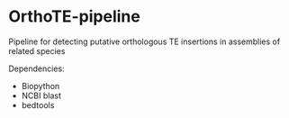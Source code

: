 # OrthoTE-pipeline
Pipeline for detecting putative orthologous TE insertions in assemblies of related species

Dependencies:

- Biopython
- NCBI blast
- bedtools
